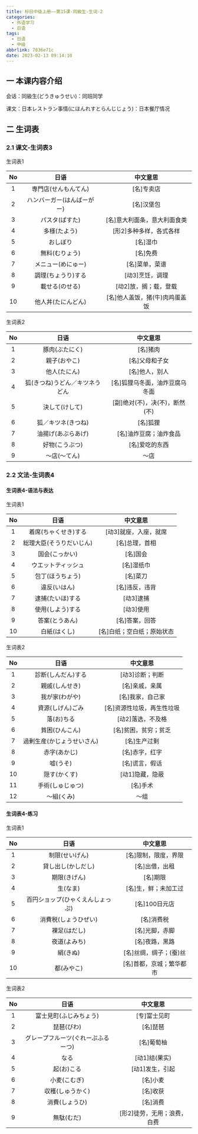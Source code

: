 ```yaml
---
title: 标日中级上册——第15课-同級生-生词-2
categories:
  - 外语学习
  - 日语
tags:
  - 日语
  - 中级
abbrlink: 7836e71c
date: 2023-02-13 09:14:10
---
```

## 一 本课内容介绍

会话：同級生(どうきゅうせい)：同班同学

课文：日本レストラン事情(にほんれすとらんじじょう)：日本餐厅情况

<!--more-->

## 二 生词表

### 2.1 课文-生词表3

生词表1

|  No  |            日语            |            中文意思            |
| :--: | :------------------------: | :----------------------------: |
|  1   |    専門店(せんもんてん)    |           [名]专卖店           |
|  2   | ハンバーガー(はんばーがー) |           [名]汉堡包           |
|  3   |       パスタ(ぱすた)       |  [名]意大利面条，意大利面食类  |
|  4   |        多様(たよう)        |    [形2]多种多样，各式各样     |
|  5   |          おしぼり          |            [名]湿巾            |
|  6   |       無料(むりょう)       |            [名]免费            |
|  7   |     メニュー(めにゅー)     |         [名]菜单，菜谱         |
|  8   |     調理(ちょうり)する     |        [动3]烹饪，调理         |
|  9   |       載せる(のせる)       |     [动2]放，搁；载，登载      |
|  10  |     他人丼(たにんどん)     | [名]他人盖饭，猪(牛)肉鸡蛋盖饭 |

生词表2

|  No  |              日语              |            中文意思            |
| :--: | :----------------------------: | :----------------------------: |
|  1   |         豚肉(ぶたにく)         |            [名]猪肉            |
|  2   |          親子(おやこ)          |         [名]父母和子女         |
|  3   |          他人(たにん)          |         [名]他人，别人         |
|  4   | 狐(きつね)うどん／キツネうどん | [名]狐狸乌冬面，油炸豆腐乌冬面 |
|  5   |         決して(けして)         | [副]绝对(不)，决(不)，断然(不) |
|  6   |       狐／キツネ(きつね)       |            [名]狐狸            |
|  7   |       油揚げ(あぶらあげ)       |     [名]油炸豆腐；油炸食品     |
|  8   |         好物(こうぶつ)         |         [名]爱吃的东西         |
|  9   |          ～店(～てん)          |              ～店              |


### 2.2 文法-生词表4

#### 生词表4-语法与表达

生词表1

|  No  |           日语           |          中文意思          |
| :--: | :----------------------: | :------------------------: |
|  1   |   着席(ちゃくせき)する   |   [动3]就座，入座，就席    |
|  2   | 総理大臣(そうりだいじん) |       [名]总理，首相       |
|  3   |      国会(こっかい)      |          [名]国会          |
|  4   |    ウエットティッシュ    |         [名]湿纸巾         |
|  5   |     包丁(ほうちょう)     |          [名]菜刀          |
|  6   |       違反(いはん)       |       [名]违反，违背       |
|  7   |     逮捕(たいほ)する     |         [动3]逮捕          |
|  8   |     使用(しよう)する     |         [动3]使用          |
|  9   |      答案(とうあん)      |       [名]答案，回答       |
|  10  |       白紙(はくし)       | [名]白纸；空白纸；原始状态 |

生词表2

|  No  |            日语            |          中文意思          |
| :--: | :------------------------: | :------------------------: |
|  1   |     診断(しんだん)する     |      [动3]诊断；判断       |
|  2   |       親戚(しんせき)       |       [名]亲戚，亲属       |
|  3   |       我が家(わがや)       |      [名]我家，自己家      |
|  4   |      資源(しげん)ごみ      | [名]资源性垃圾，再生性垃圾 |
|  5   |         落(お)ちる         |     [动2]落选，不及格      |
|  6   |       貧困(ひんこん)       |    [名]贫困，贫穷；贫乏    |
|  7   | 過剰生産(かじょうせいさん) |        [名]生产过剩        |
|  8   |        赤字(あかじ)        |       [名]赤字，红字       |
|  9   |          嘘(うそ)          |       [名]谎言，假话       |
|  10  |        隠す(かくす)        |      [动1]隐藏，隐蔽       |
|  11  |      手術(しゅじゅつ)      |          [名]手术          |
|  12  |         ～組(くみ)         |            ～组            |


#### 生词表4-练习

生词表1

|  No  |               日语               |         中文意思         |
| :--: | :------------------------------: | :----------------------: |
|  1   |          制限(せいげん)          |   [名]限制，限度，界限   |
|  2   |        貸し出し(かしだし)        |      [名]出借，出租      |
|  3   |           期限(きげん)           |         [名]期限         |
|  4   |             生(なま)             |   [名]生，鲜；未加工过   |
|  5   | 百円ショップ(ひゃくえんしょっぷ) |      [名]100日元店       |
|  6   |       消費税(しょうひぜい)       |        [名]消费税        |
|  7   |           裸足(はだし)           |      [名]光脚，赤脚      |
|  8   |           夜道(よみち)           |      [名]夜路，黑路      |
|  9   |             絹(きぬ)             |  [名]丝绸，绸子；(蚕)丝  |
|  10  |            都(みやこ)            | [名]首都，京城；繁华都市 |

生词表2

|  No  |                日语                |          中文意思           |
| :--: | :--------------------------------: | :-------------------------: |
|  1   |       富士見町(ふじみちょう)       |        [专]富士见町         |
|  2   |             琵琶(びわ)             |          [名]琵琶           |
|  3   | グレープフルーツ(ぐれーぷふるーつ) |         [名]葡萄柚          |
|  4   |                なる                |        [动1]结(果实)        |
|  5   |             起(お)こる             |       [动1]发生，引起       |
|  6   |            小麦(こむぎ)            |          [名]小麦           |
|  7   |          収穫(しゅうかく)          |          [名]收获           |
|  8   |           消費(しょうひ)           |          [名]消费           |
|  9   |             無駄(むだ)             | [形2]徒劳，无用；浪费，白费 |

